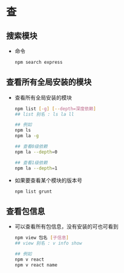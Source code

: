 # 查

## 搜索模块

+ 命令

  ```bash
  npm search express
  ```

## 查看所有全局安装的模块

+ 查看所有全局安装的模块

  ```bash
  npm list [-g] [--depth=深度依赖]
  ## list 别名 : ls la ll

  ## 例如
  npm ls
  npm la -g

  ## 查看0级依赖
  npm la --depth=0

  ## 查看1级依赖
  npm la --depth=1
  ```

+ 如果要查看某个模块的版本号

  ```js
  npm list grunt
  ```

## 查看包信息

+ 可以查看所有包信息，没有安装的可也可看到

  ```bash
  npm view 包名 [子信息]
  ## view 别名 : v info show

  ## 例如
  npm v react
  npm v react name
  ```
